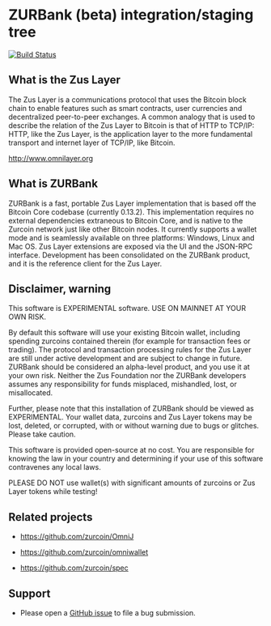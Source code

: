 ZURBank (beta) integration/staging tree
=========================================

[![Build Status](https://travis-ci.org/zurcoin/zurbank.svg?branch=zurbank-0.0.10)](https://travis-ci.org/zurcoin/zurbank)

What is the Zus Layer
----------------------
The Zus Layer is a communications protocol that uses the Bitcoin block chain to enable features such as smart contracts, user currencies and decentralized peer-to-peer exchanges. A common analogy that is used to describe the relation of the Zus Layer to Bitcoin is that of HTTP to TCP/IP: HTTP, like the Zus Layer, is the application layer to the more fundamental transport and internet layer of TCP/IP, like Bitcoin.

http://www.omnilayer.org

What is ZURBank
-----------------

ZURBank is a fast, portable Zus Layer implementation that is based off the Bitcoin Core codebase (currently 0.13.2). This implementation requires no external dependencies extraneous to Bitcoin Core, and is native to the Zurcoin network just like other Bitcoin nodes. It currently supports a wallet mode and is seamlessly available on three platforms: Windows, Linux and Mac OS. Zus Layer extensions are exposed via the UI and the JSON-RPC interface. Development has been consolidated on the ZURBank product, and it is the reference client for the Zus Layer.

Disclaimer, warning
-------------------
This software is EXPERIMENTAL software. USE ON MAINNET AT YOUR OWN RISK.

By default this software will use your existing Bitcoin wallet, including spending zurcoins contained therein (for example for transaction fees or trading).
The protocol and transaction processing rules for the Zus Layer are still under active development and are subject to change in future.
ZURBank should be considered an alpha-level product, and you use it at your own risk. Neither the Zus Foundation nor the ZURBank developers assumes any responsibility for funds misplaced, mishandled, lost, or misallocated.

Further, please note that this installation of ZURBank should be viewed as EXPERIMENTAL. Your wallet data, zurcoins and Zus Layer tokens may be lost, deleted, or corrupted, with or without warning due to bugs or glitches. Please take caution.

This software is provided open-source at no cost. You are responsible for knowing the law in your country and determining if your use of this software contravenes any local laws.

PLEASE DO NOT use wallet(s) with significant amounts of zurcoins or Zus Layer tokens while testing!

Related projects
----------------

* https://github.com/zurcoin/OmniJ

* https://github.com/zurcoin/omniwallet

* https://github.com/zurcoin/spec

Support
-------

* Please open a [GitHub issue](https://github.com/zurcoin/zurbank/issues) to file a bug submission.

